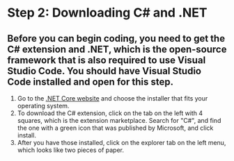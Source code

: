 # Step 2: Downloading C# and .NET 
## Before you can begin coding, you need to get the C# extension and .NET, which is the open-source framework that is also required to use Visual Studio Code. You should have Visual Studio Code installed and open for this step.

1. Go to the [.NET Core website](https://dotnet.microsoft.com/en-us/download/dotnet/7.0) and choose the installer that fits your operating system.
2. To download the C# extension, click on the tab on the left with 4 squares, which is the extension marketplace. Search for "C#", and find the one with a green icon that was published by Microsoft, and click install.
3. After you have those installed, click on the explorer tab on the left menu, which looks like two pieces of paper.
